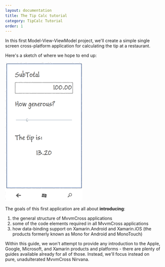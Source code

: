 ```yaml
---
layout: documentation
title: The Tip Calc tutorial
category: TipCalc Tutorial
order: 1
---
```

In this first Model-View-ViewModel project, we'll create a simple single screen cross-platform application for calculating the tip at a restaurant.

Here's a sketch of where we hope to end up:

![Sketch](../../assets/img/tutorials/tipcalc/TipCalc_Sketch.png)

The goals of this first application are all about **introducing**:

1. the general structure of MvvmCross applications
2. some of the code elements required in all MvvmCross applications
3. how data-binding support on Xamarin.Android and Xamarin.iOS (the products formerly known as Mono for Android and MonoTouch)

Within this guide, we won't attempt to provide any introduction to the Apple, Google, Microsoft, and Xamarin products and platforms - there are plenty of guides available already for all of those. Instead, we'll focus instead on pure, unadulterated MvvmCross Nirvana.


